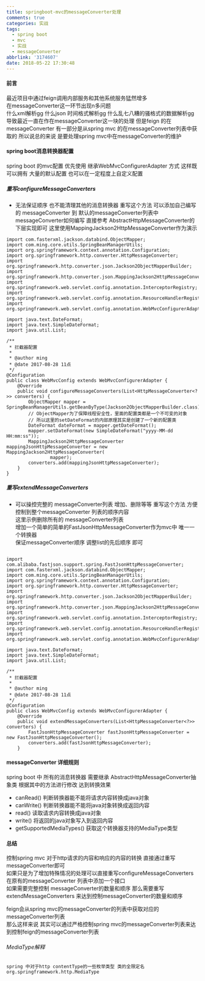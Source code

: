 ```yaml
---
title: springboot-mvc的messageConverter处理
comments: true
categories: 实战
tags:
  - spring boot
  - mvc
  - 实战
  - messageConverter
abbrlink: '3174607'
date: 2018-05-22 17:30:48
---
```

#### 前言
最近项目中通过feign调用内部服务和其他系统服务猛然增多  
在messageConverter这一环节出现n多问题   
什么xml解析gg
什么json 时间格式解析gg 
什么乱七八糟的骚格式的数据解析gg  
导致最近一直在作在messageConverter这一块的处理 
但是feign 的在messageConverter  有一部分是从spring mvc 的在messageConverter列表中获取的
所以说总的来说 是要处理spring mvc中在messageConverter的维护   
#### spring boot消息转换器配置
spring boot 的mvc配置 优先使用 继承WebMvcConfigurerAdapter 方式 
这样既可以拥有 大量的默认配置 也可以在一定程度上自定义配置
##### 重写configureMessageConverters
* 无法保证顺序 也不能清理其他的消息转换器 
重写这个方法 可以添加自己编写的 messageConverter  到 默认的messageConverter列表中 
messageConverter如何编写 直接参考 AbstractHttpMessageConverter的下层实现即可 
这里使用MappingJackson2HttpMessageConverter作为演示
```
import com.fasterxml.jackson.databind.ObjectMapper;
import com.ming.core.utils.SpringBeanManagerUtils;
import org.springframework.context.annotation.Configuration;
import org.springframework.http.converter.HttpMessageConverter;
import org.springframework.http.converter.json.Jackson2ObjectMapperBuilder;
import org.springframework.http.converter.json.MappingJackson2HttpMessageConverter;
import org.springframework.web.servlet.config.annotation.InterceptorRegistry;
import org.springframework.web.servlet.config.annotation.ResourceHandlerRegistry;
import org.springframework.web.servlet.config.annotation.WebMvcConfigurerAdapter;

import java.text.DateFormat;
import java.text.SimpleDateFormat;
import java.util.List;

/**
 * 拦截器配置
 *
 * @author ming
 * @date 2017-08-28 11点
 */
@Configuration
public class WebMvcConfig extends WebMvcConfigurerAdapter {
    @Override
    public void configureMessageConverters(List<HttpMessageConverter<?>> converters) {
        ObjectMapper mapper = SpringBeanManagerUtils.getBeanByType(Jackson2ObjectMapperBuilder.class).build();
        // ObjectMapper为了保障线程安全性，里面的配置类都是一个不可变的对象
        // 所以这里的setDateFormat的内部原理其实是创建了一个新的配置类
        DateFormat dateFormat = mapper.getDateFormat();
        mapper.setDateFormat(new SimpleDateFormat("yyyy-MM-dd HH:mm:ss"));
        MappingJackson2HttpMessageConverter mappingJsonHttpMessageConverter = new MappingJackson2HttpMessageConverter(
                mapper);
        converters.add(mappingJsonHttpMessageConverter);
    }
}
```
##### 重写extendMessageConverters
* 可以操控完整的 messageConverter列表 增加、删除等等
重写这个方法 方便控制到整个messageConverter 列表的顺序内容  
这里示例删除所有的 messageConverter列表   
增加一个简单的简单的FastJsonHttpMessageConverter作为mvc中 唯一一个转换器  
保证messageConverter顺序 调整list的先后顺序 即可
```

import com.alibaba.fastjson.support.spring.FastJsonHttpMessageConverter;
import com.fasterxml.jackson.databind.ObjectMapper;
import com.ming.core.utils.SpringBeanManagerUtils;
import org.springframework.context.annotation.Configuration;
import org.springframework.http.converter.HttpMessageConverter;
import org.springframework.http.converter.json.Jackson2ObjectMapperBuilder;
import org.springframework.http.converter.json.MappingJackson2HttpMessageConverter;
import org.springframework.web.servlet.config.annotation.InterceptorRegistry;
import org.springframework.web.servlet.config.annotation.ResourceHandlerRegistry;
import org.springframework.web.servlet.config.annotation.WebMvcConfigurerAdapter;

import java.text.DateFormat;
import java.text.SimpleDateFormat;
import java.util.List;

/**
 * 拦截器配置
 *
 * @author ming
 * @date 2017-08-28 11点
 */
@Configuration
public class WebMvcConfig extends WebMvcConfigurerAdapter {
    @Override
    public void extendMessageConverters(List<HttpMessageConverter<?>> converters) {
        FastJsonHttpMessageConverter fastJsonHttpMessageConverter = new FastJsonHttpMessageConverter();
        converters.add(fastJsonHttpMessageConverter);        
    }
```
#### messageConverter 详细规则
spring boot 中 所有的消息转换器 需要继承 AbstractHttpMessageConverter<T>抽象类 
根据其中的方法进行修改 达到转换效果 
* canRead()
判断转换器能不能将请求内容转换成java对象
* canWrite()
判断转换器能不能将java对象转换成返回内容
* read()
读取请求内容转换成java对象
* write()
将返回的java对象写入到返回内容
* getSupportedMediaTypes()
获取这个转换器支持的MediaType类型



#### 总结  
控制spring mvc 对于http请求的内容和响应的内容的转换 直接通过重写 messageConverter即可  
如果只是为了增加特殊情况的处理可以直接重写configureMessageConverters在原有的messageConverter 列表中添加一个接口   
如果需要完整控制 messageConverter的数量和顺序 那么需要重写extendMessageConverters 来达到控制messageConverter的数量和顺序  

feign会从spring mvc的messageConverter的列表中获取对应的messageConverter列表   
那么这样来说 其实可以通过严格控制spring mvc的messageConverter列表来达到控制feign的messageConverter列表  

###### MediaType解释
```
spring 中对于http contentType的一些枚举类型 类的全限定名org.springframework.http.MediaType
```